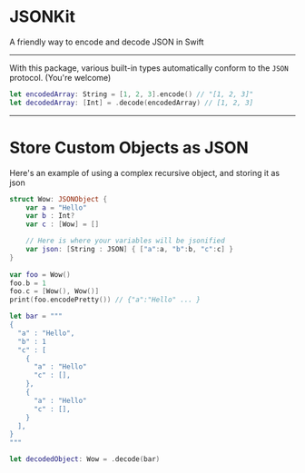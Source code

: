 # JSONKit
A friendly way to encode and decode JSON in Swift

---

With this package, various built-in types automatically conform to the `JSON` protocol. (You're welcome)

```swift
let encodedArray: String = [1, 2, 3].encode() // "[1, 2, 3]"
let decodedArray: [Int] = .decode(encodedArray) // [1, 2, 3]
```

---

# Store Custom Objects as JSON
Here's an example of using a complex recursive object, and storing it as json
```swift
struct Wow: JSONObject {
    var a = "Hello"
    var b : Int?
    var c : [Wow] = []

    // Here is where your variables will be jsonified
    var json: [String : JSON] { ["a":a, "b":b, "c":c] }
}
        
var foo = Wow()
foo.b = 1
foo.c = [Wow(), Wow()]
print(foo.encodePretty()) // {"a":"Hello" ... }

let bar = """
{
  "a" : "Hello",
  "b" : 1
  "c" : [
    {
      "a" : "Hello"
      "c" : [],
    },
    {
      "a" : "Hello"
      "c" : [],
    }
  ],
}
"""

let decodedObject: Wow = .decode(bar)
```


